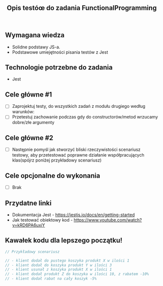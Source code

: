 <h2 align="center">Opis testóœ do zadania FunctionalProgramming </h2>

<br>

## Wymagana wiedza
- Solidne podstawy JS-a.
- Podstawowe umiejętności pisania testów z Jest
 
## Technologie potrzebne do zadania
- Jest

## Cele główne #1 

* [ ] Zaprojektuj testy, do wszystkich zadań z modułu drugiego według warunków: 
* [ ] Przetestuj zachowanie podczas gdy do constructorów/metod wrzucamy dobre/złe argumenty

## Cele główne #2

* [ ] Następnie pomyśl jak stworzyć bliski rzeczywistości scenariusz testowy, aby przetestować poprawne działanie współpracujących klas(spójrz poniżej przykładowy scenariusz)

## Cele opcjonalne do wykonania

* [ ] Brak

## Przydatne linki

- Dokumentacja Jest - https://jestjs.io/docs/en/getting-started
- Jak testować obiektowy kod - https://www.youtube.com/watch?v=kRD6PA6uxiY

## Kawałek kodu dla lepszego początku!

```javascript
// Przykładowy scenariusz

// - klient dodał do pustego koszyka produkt X w ilości 1
// - klient dodał do koszyka produkt Y w ilości 3
// - klient usunał z koszyka produkt X w ilości 1
// - klient dodał produkt Z do koszyka w ilości 10, z rabatem -10%
// - klient dodał rabat na cały koszyk -5%
```
